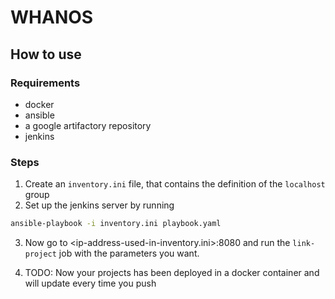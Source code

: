 # WHANOS

## How to use

### Requirements

- docker
- ansible
- a google artifactory repository
- jenkins

### Steps

1. Create an `inventory.ini` file, that contains the definition of the `localhost` group
2. Set up the jenkins server by running

```bash
ansible-playbook -i inventory.ini playbook.yaml
```

3. Now go to \<ip-address-used-in-inventory.ini>:8080 and run the `link-project` job with the parameters you want.

4. TODO: Now your projects has been deployed in a docker container and will update every time you push
